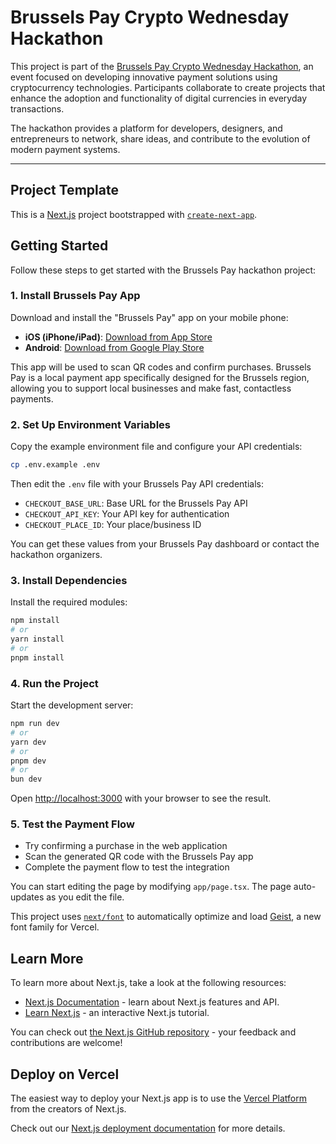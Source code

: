# Brussels Pay Crypto Wednesday Hackathon

This project is part of the [Brussels Pay Crypto Wednesday Hackathon](https://pay.brussels/events/crypto-wednesday-hackathon), an event focused on developing innovative payment solutions using cryptocurrency technologies. Participants collaborate to create projects that enhance the adoption and functionality of digital currencies in everyday transactions.

The hackathon provides a platform for developers, designers, and entrepreneurs to network, share ideas, and contribute to the evolution of modern payment systems.

---

## Project Template

This is a [Next.js](https://nextjs.org) project bootstrapped with [`create-next-app`](https://nextjs.org/docs/app/api-reference/cli/create-next-app).

## Getting Started

Follow these steps to get started with the Brussels Pay hackathon project:

### 1. Install Brussels Pay App
Download and install the "Brussels Pay" app on your mobile phone:

- **iOS (iPhone/iPad)**: [Download from App Store](https://apps.apple.com/us/app/brussels-pay/id6742148784)
- **Android**: [Download from Google Play Store](https://play.google.com/store/apps/details?id=brussels.pay.wallet2&hl=en-US)

This app will be used to scan QR codes and confirm purchases. Brussels Pay is a local payment app specifically designed for the Brussels region, allowing you to support local businesses and make fast, contactless payments.

### 2. Set Up Environment Variables
Copy the example environment file and configure your API credentials:

```bash
cp .env.example .env
```

Then edit the `.env` file with your Brussels Pay API credentials:
- `CHECKOUT_BASE_URL`: Base URL for the Brussels Pay API
- `CHECKOUT_API_KEY`: Your API key for authentication  
- `CHECKOUT_PLACE_ID`: Your place/business ID

You can get these values from your Brussels Pay dashboard or contact the hackathon organizers.

### 3. Install Dependencies
Install the required modules:

```bash
npm install
# or
yarn install
# or
pnpm install
```

### 4. Run the Project
Start the development server:

```bash
npm run dev
# or
yarn dev
# or
pnpm dev
# or
bun dev
```

Open [http://localhost:3000](http://localhost:3000) with your browser to see the result.

### 5. Test the Payment Flow
- Try confirming a purchase in the web application
- Scan the generated QR code with the Brussels Pay app
- Complete the payment flow to test the integration

You can start editing the page by modifying `app/page.tsx`. The page auto-updates as you edit the file.

This project uses [`next/font`](https://nextjs.org/docs/app/building-your-application/optimizing/fonts) to automatically optimize and load [Geist](https://vercel.com/font), a new font family for Vercel.

## Learn More

To learn more about Next.js, take a look at the following resources:

- [Next.js Documentation](https://nextjs.org/docs) - learn about Next.js features and API.
- [Learn Next.js](https://nextjs.org/learn) - an interactive Next.js tutorial.

You can check out [the Next.js GitHub repository](https://github.com/vercel/next.js) - your feedback and contributions are welcome!

## Deploy on Vercel

The easiest way to deploy your Next.js app is to use the [Vercel Platform](https://vercel.com/new?utm_medium=default-template&filter=next.js&utm_source=create-next-app&utm_campaign=create-next-app-readme) from the creators of Next.js.

Check out our [Next.js deployment documentation](https://nextjs.org/docs/app/building-your-application/deploying) for more details.

